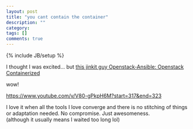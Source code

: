 ```yaml
---
layout: post
title: "you cant contain the container"
description: ""
category: 
tags: []
comments: true
---
```

{% include JB/setup %}
  
I thought I was excited... but [this jinkit guy Openstack-Ansible: Openstack Containerized](http://www.jinkit.com/openstack-ansible/)
  
wow!
  
<https://www.youtube.com/v/V80-gPkpH6M?start=317&end=323>
  
I love it when all the tools I love converge and there is no stitching of things or adaptation needed.  No compromise.  Just awesomeness.  
(although it usually means I waited too long lol)

